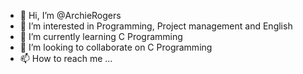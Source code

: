 - 👋 Hi, I’m @ArchieRogers
- 👀 I’m interested in Programming, Project management and English
- 🌱 I’m currently learning C Programming
- 💞️ I’m looking to collaborate on C Programming
- 📫 How to reach me ...

<!---
ArchieRogers/ArchieRogers is a ✨ special ✨ repository because its `README.md` (this file) appears on your GitHub profile.
You can click the Preview link to take a look at your changes.
--->
